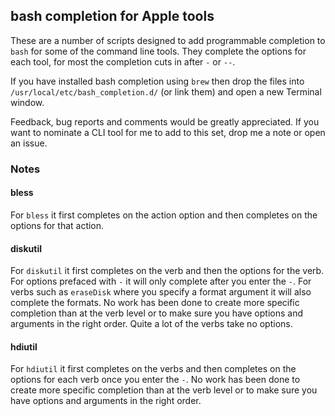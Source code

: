 ## bash completion for Apple tools

These are a number of scripts designed to add programmable completion to
`bash` for some of the command line tools. They complete the options for
each tool, for most the completion cuts in after `-` or `--`.

If you have installed bash completion using `brew` then drop the files
into `/usr/local/etc/bash_completion.d/` (or link them) and open a new
Terminal window.

Feedback, bug reports and comments would be greatly appreciated. If you
want to nominate a CLI tool for me to add to this set, drop me a note or
open an issue.

### Notes

#### bless

For `bless` it first completes on the action option and then
completes on the options for that action.

#### diskutil

For `diskutil` it first completes on the verb and then the options for
the verb. For options prefaced with `-` it will only complete after you
enter the `-`. For verbs such as `eraseDisk` where you specify a format
argument it will also complete the formats. No work has been done to
create more specific completion than at the verb level or to make sure
you have options and arguments in the right order. Quite a lot of the
verbs take no options.

#### hdiutil

For `hdiutil` it first completes on the verbs and then completes on the
options for each verb once you enter the `-`. No work has been done to
create more specific completion than at the verb level or to make sure
you have options and arguments in the right order.